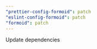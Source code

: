 ```yaml
---
"prettier-config-formoid": patch
"eslint-config-formoid": patch
"formoid": patch
---
```


Update dependencies
